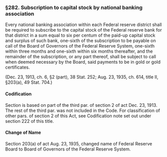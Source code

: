 ### §282. Subscription to capital stock by national banking association ###

Every national banking association within each Federal reserve district shall be required to subscribe to the capital stock of the Federal reserve bank for that district in a sum equal to six per centum of the paid-up capital stock and surplus of such bank, one-sixth of the subscription to be payable on call of the Board of Governors of the Federal Reserve System, one-sixth within three months and one-sixth within six months thereafter, and the remainder of the subscription, or any part thereof, shall be subject to call when deemed necessary by the Board, said payments to be in gold or gold certificates.

(Dec. 23, 1913, ch. 6, §2 (part), 38 Stat. 252; Aug. 23, 1935, ch. 614, title II, §203(a), 49 Stat. 704.)

#### Codification ####

Section is based on part of the third par. of section 2 of act Dec. 23, 1913. The rest of the third par. was not included in the Code. For classification of other pars. of section 2 of this Act, see Codification note set out under section 222 of this title.

#### Change of Name ####

Section 203(a) of act Aug. 23, 1935, changed name of Federal Reserve Board to Board of Governors of the Federal Reserve System.